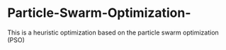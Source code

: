 # Particle-Swarm-Optimization-
This is a heuristic optimization based on the particle swarm optimization (PSO)
